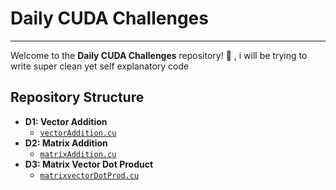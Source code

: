 # Daily CUDA Challenges
---
Welcome to the **Daily CUDA Challenges** repository! 🚀 , i will be trying to write super clean yet self explanatory code
## Repository Structure

- **D1: Vector Addition**
  - [`vectorAddition.cu`](https://github.com/yes-its-shivam/cuda_kernels/blob/main/D1/vectorAddition.cu)
- **D2: Matrix Addition**
  - [`matrixAddition.cu`](https://github.com/yes-its-shivam/cuda_kernels/blob/main/D2/matrixAdd.cu)
- **D3: Matrix Vector Dot Product**
  - [`matrixvectorDotProd.cu`](https://github.com/yes-its-shivam/cuda_kernels/blob/main/D3/matrixvectorDotProd.cu)
